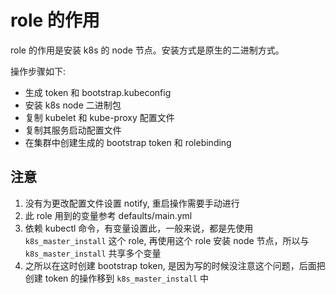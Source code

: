
# role 的作用
role 的作用是安装 k8s 的 node 节点。安装方式是原生的二进制方式。

操作步骤如下:
* 生成 token 和 bootstrap.kubeconfig 
* 安装 k8s node 二进制包
* 复制 kubelet 和 kube-proxy 配置文件
* 复制其服务启动配置文件
* 在集群中创建生成的 bootstrap token 和 rolebinding 


## 注意
1. 没有为更改配置文件设置 notify, 重启操作需要手动进行
2. 此 role 用到的变量参考 defaults/main.yml 
3. 依赖 kubectl 命令，有变量设置此，一般来说，都是先使用 `k8s_master_install` 这个 role, 再使用这个 role 安装 node 节点，所以与 `k8s_master_install` 共享多个变量
4. 之所以在这时创建 bootstrap token, 是因为写的时候没注意这个问题，后面把创建 token 的操作移到 `k8s_master_install` 中
